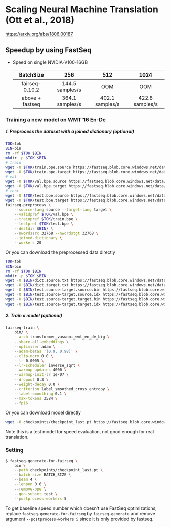 # Scaling Neural Machine Translation (Ott et al., 2018)
https://arxiv.org/abs/1806.00187

## Speedup by using FastSeq

- Speed on single NVIDIA-V100-16GB

  |     BatchSize    |      256       |      512       |      1024      |
  |:----------------:|:--------------:|:--------------:|:--------------:|
  | fairseq-0.10.2    |  144.5 samples/s  |      OOM       |      OOM       |
  | above + fastseq  | 364.1 samples/s  |  402.1 samples/s |  422.8 samples/s |

### Training a new model on WMT'16 En-De

##### 1. Preprocess the dataset with a joined dictionary (optional)
```bash
TOK=tok
BIN=bin
rm -rf $TOK $BIN
mkdir -p $TOK $BIN
# train
wget -O $TOK/train.bpe.source https://fastseq.blob.core.windows.net/data/tasks/wmt16_en_de_bpe32k/tok/train.bpe.source
wget -O $TOK/train.bpe.target https://fastseq.blob.core.windows.net/data/tasks/wmt16_en_de_bpe32k/tok/train.bpe.target
# val
wget -O $TOK/val.bpe.source https://fastseq.blob.core.windows.net/data/tasks/wmt16_en_de_bpe32k/tok/val.bpe.source
wget -O $TOK/val.bpe.target https://fastseq.blob.core.windows.net/data/tasks/wmt16_en_de_bpe32k/tok/val.bpe.target
# test
wget -O $TOK/test.bpe.source https://fastseq.blob.core.windows.net/data/tasks/wmt16_en_de_bpe32k/tok/test.bpe.source
wget -O $TOK/test.bpe.target https://fastseq.blob.core.windows.net/data/tasks/wmt16_en_de_bpe32k/tok/test.bpe.target
fairseq-preprocess \
    --source-lang source --target-lang target \
    --validpref $TOK/val.bpe \
    --trainpref $TOK/train.bpe \
    --testpref $TOK/test.bpe \
    --destdir $BIN/ \
    --nwordssrc 32768 --nwordstgt 32768 \
    --joined-dictionary \
    --workers 20
```

Or you can download the preprocessed data directly
```bash
TOK=tok
BIN=bin
rm -rf $TOK $BIN
mkdir -p $TOK $BIN
wget -O $BIN/dict.source.txt https://fastseq.blob.core.windows.net/data/tasks/wmt16_en_de_bpe32k/bin/dict.source.txt
wget -O $BIN/dict.target.txt https://fastseq.blob.core.windows.net/data/tasks/wmt16_en_de_bpe32k/bin/dict.target.txt
wget -O $BIN/test.source-target.source.bin https://fastseq.blob.core.windows.net/data/tasks/wmt16_en_de_bpe32k/bin/test.source-target.source.bin
wget -O $BIN/test.source-target.source.idx https://fastseq.blob.core.windows.net/data/tasks/wmt16_en_de_bpe32k/bin/test.source-target.source.idx
wget -O $BIN/test.source-target.target.bin https://fastseq.blob.core.windows.net/data/tasks/wmt16_en_de_bpe32k/bin/test.source-target.target.bin
wget -O $BIN/test.source-target.target.idx https://fastseq.blob.core.windows.net/data/tasks/wmt16_en_de_bpe32k/bin/test.source-target.target.idx
```

##### 2. Train a model (optional)
```bash
fairseq-train \
    bin/ \
    --arch transformer_vaswani_wmt_en_de_big \
    --share-all-embeddings \
    --optimizer adam \
    --adam-betas '(0.9, 0.98)' \
    --clip-norm 0.0 \
    --lr 0.0005 \
    --lr-scheduler inverse_sqrt \
    --warmup-updates 4000 \
    --warmup-init-lr 1e-07 \
    --dropout 0.3 \
    --weight-decay 0.0 \
    --criterion label_smoothed_cross_entropy \
    --label-smoothing 0.1 \
    --max-tokens 3584 \
    --fp16
```

Or you can download model directly
```bash
wget -O checkpoints/checkpoint_last.pt https://fastseq.blob.core.windows.net/data/models/wmt16.en.de.32k/model.pt
```
Note this is a test model for speed evaluation, not good enough for real translation.


### Setting

```bash
$ fastseq-generate-for-fairseq \
    bin \
    --path checkpoints/checkpoint_last.pt \
    --batch-size BATCH_SIZE \
    --beam 4 \
    --lenpen 0.6 \
    --remove-bpe \
    --gen-subset test \
    --postprocess-workers 5
```
To get baseline speed number which doesn't use FastSeq optimizations, replace `fastseq-generate-for-fairseq` by `fairseq-generate` and remove argument `--postprocess-workers 5` since it is only provided by fastseq.
